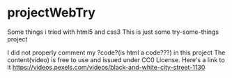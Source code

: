 # projectWebTry
Some things i tried with html5 and css3
This is just some try-some-things project

I did not properly comment my ?code?(is html a code???) in this project
The content(video) is free to use and issued under CC0 License.
Here's a link to it https://videos.pexels.com/videos/black-and-white-city-street-1130
